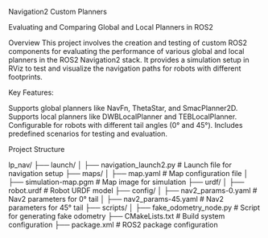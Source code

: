 Navigation2 Custom Planners

Evaluating and Comparing Global and Local Planners in ROS2

Overview
This project involves the creation and testing of custom ROS2 components for evaluating the performance of various global and local planners in the ROS2 Navigation2 stack. It provides a simulation setup in RViz to test and visualize the navigation paths for robots with different footprints.

Key Features:

Supports global planners like NavFn, ThetaStar, and SmacPlanner2D.
Supports local planners like DWBLocalPlanner and TEBLocalPlanner.
Configurable for robots with different tail angles (0° and 45°).
Includes predefined scenarios for testing and evaluation.

Project Structure

lp_nav/
├── launch/
│   ├── navigation_launch2.py       # Launch file for navigation setup
├── maps/
│   ├── map.yaml                    # Map configuration file
│   ├── simulation-map.pgm          # Map image for simulation
├── urdf/
│   ├── robot.urdf                  # Robot URDF model
├── config/
│   ├── nav2_params-0.yaml          # Nav2 parameters for 0° tail
│   ├── nav2_params-45.yaml         # Nav2 parameters for 45° tail
├── scripts/
│   ├── fake_odometry_node.py       # Script for generating fake odometry
├── CMakeLists.txt                  # Build system configuration
├── package.xml                     # ROS2 package configuration
